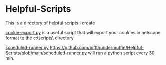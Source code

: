 # Helpful-Scripts

This is a directory of helpful scripts i create

[cookie-export.py](https://github.com/biffthundermuffin/Helpful-Scripts/blob/main/cookie-export.py) is a useful script that will export your cookies in netscape format to the c:\scripts\ directory

[scheduled-runner.py](https://github.com/biffthundermuffin/Helpful-Scripts/blob/main/scheduled-runner.py) https://github.com/biffthundermuffin/Helpful-Scripts/blob/main/scheduled-runner.py will run a python script every 30 min.

